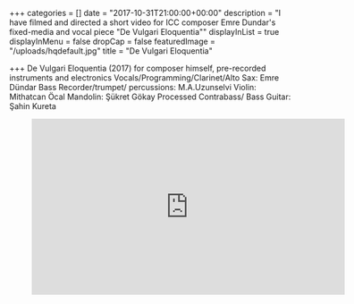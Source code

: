 +++
categories = []
date = "2017-10-31T21:00:00+00:00"
description = "I have filmed and directed a short video for ICC composer Emre Dundar's fixed-media and vocal piece \"De Vulgari Eloquentia\""
displayInList = true
displayInMenu = false
dropCap = false
featuredImage = "/uploads/hqdefault.jpg"
title = "De Vulgari Eloquentia"

+++
De Vulgari Eloquentia (2017) for composer himself, pre-recorded instruments and electronics Vocals/Programming/Clarinet/Alto Sax: Emre Dündar Bass Recorder/trumpet/ percussions: M.A.Uzunselvi Violin: Mithatcan Öcal Mandolin: Şükret Gökay Processed Contrabass/ Bass Guitar: Şahin Kureta

<!-- blank line --> <figure class="video_container"> <iframe src="https://www.youtube.com/embed/-SsK9YTlXRw" width="560" height="315" frameborder="0" allowfullscreen="true"> </iframe> </figure> <!-- blank line -->
